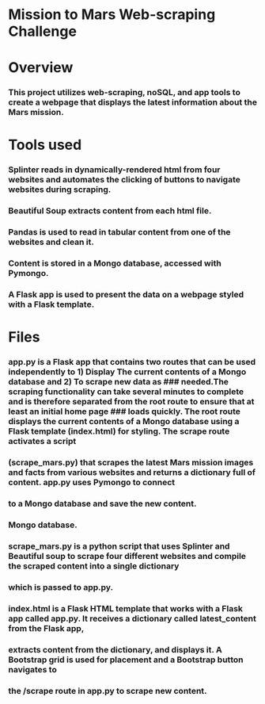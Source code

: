 # Mission to Mars Web-scraping Challenge
# Overview
### This project utilizes web-scraping, noSQL, and app tools to create a webpage that displays the latest information about the Mars mission.
# Tools used
### Splinter reads in dynamically-rendered html from four websites and automates the clicking of buttons to navigate websites during scraping.
### Beautiful Soup extracts content from each html file.
### Pandas is used to read in tabular content from one of the websites and clean it.
### Content is stored in a Mongo database, accessed with Pymongo. 
### A Flask app is used to present the data on a webpage styled with a Flask template.
# Files
### app.py is a Flask app that contains two routes that can be used independently to 1) Display The current contents of a Mongo database and 2) To scrape new data as ### needed.The scraping functionality can take several minutes to complete and is therefore separated from the root route to ensure that at least an initial home page ### loads quickly. The root route displays the current contents of a Mongo database using a Flask template (index.html) for styling. The scrape route activates a script 
### (scrape_mars.py) that scrapes the latest Mars mission images and facts from various websites and returns a dictionary full of content. app.py uses Pymongo to connect
### to a Mongo database and save the new content.
### Mongo database.
### scrape_mars.py is a python script that uses Splinter and Beautiful soup to scrape four different websites and compile the scraped content into a single dictionary
### which is passed to app.py.
### index.html is a Flask HTML template that works with a Flask app called app.py. It receives a dictionary called latest_content from the Flask app, 
### extracts content from the dictionary, and displays it. A Bootstrap grid is used for placement and a Bootstrap button navigates to
### the /scrape route in app.py to scrape new content.